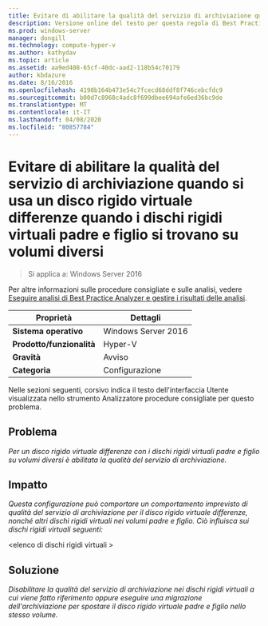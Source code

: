 ```yaml
---
title: Evitare di abilitare la qualità del servizio di archiviazione quando si usa un disco rigido virtuale differenze quando i dischi rigidi virtuali padre e figlio si trovano su volumi diversi
description: Versione online del testo per questa regola di Best Practices Analyzer.
ms.prod: windows-server
manager: dongill
ms.technology: compute-hyper-v
ms.author: kathydav
ms.topic: article
ms.assetid: aa9ed408-65cf-40dc-aad2-118b54c70179
author: kbdazure
ms.date: 8/16/2016
ms.openlocfilehash: 4190b164b473e54c7fcecd68ddf8f746cebcfdc9
ms.sourcegitcommit: b00d7c8968c4adc8f699dbee694afe6ed36bc9de
ms.translationtype: MT
ms.contentlocale: it-IT
ms.lasthandoff: 04/08/2020
ms.locfileid: "80857784"
---
```

# <a name="avoid-enabling-storage-quality-of-service-when-using-a-differencing-virtual-hard-disk-when-the-parent-and-child-virtual-hard-disks-are-on-different-volumes"></a>Evitare di abilitare la qualità del servizio di archiviazione quando si usa un disco rigido virtuale differenze quando i dischi rigidi virtuali padre e figlio si trovano su volumi diversi

>Si applica a: Windows Server 2016

Per altre informazioni sulle procedure consigliate e sulle analisi, vedere [Eseguire analisi di Best Practice Analyzer e gestire i risultati delle analisi](https://go.microsoft.com/fwlink/p/?LinkID=223177).  
  
|Proprietà|Dettagli|  
|-|-|  
|**Sistema operativo**|Windows Server 2016|  
|**Prodotto/funzionalità**|Hyper-V|  
|**Gravità**|Avviso|  
|**Categoria**|Configurazione|  
  
Nelle sezioni seguenti, corsivo indica il testo dell'interfaccia Utente visualizzata nello strumento Analizzatore procedure consigliate per questo problema.
  
## <a name="issue"></a>**Problema**  
*Per un disco rigido virtuale differenze con i dischi rigidi virtuali padre e figlio su volumi diversi è abilitata la qualità del servizio di archiviazione.*  
  
## <a name="impact"></a>**Impatto**  
*Questa configurazione può comportare un comportamento imprevisto di qualità del servizio di archiviazione per il disco rigido virtuale differenze, nonché altri dischi rigidi virtuali nei volumi padre e figlio. Ciò influisca sui dischi rigidi virtuali seguenti:*  
  
\<elenco di dischi rigidi virtuali >  
  
## <a name="resolution"></a>**Soluzione**  
*Disabilitare la qualità del servizio di archiviazione nei dischi rigidi virtuali a cui viene fatto riferimento oppure eseguire una migrazione dell'archiviazione per spostare il disco rigido virtuale padre e figlio nello stesso volume.*  
  


